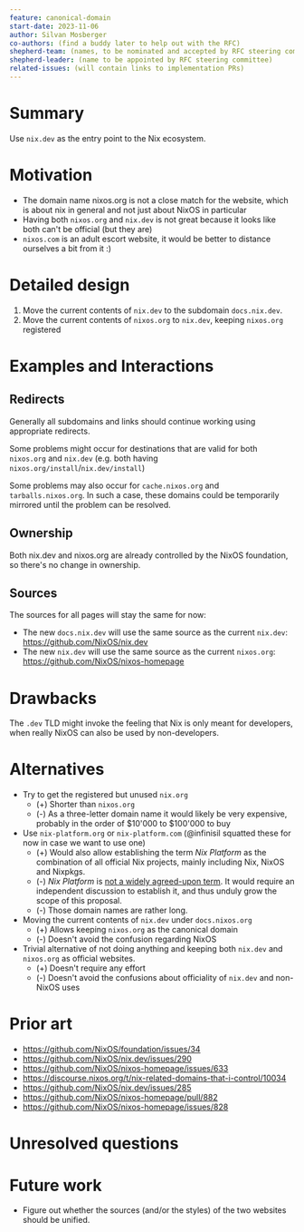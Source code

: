```yaml
---
feature: canonical-domain
start-date: 2023-11-06
author: Silvan Mosberger
co-authors: (find a buddy later to help out with the RFC)
shepherd-team: (names, to be nominated and accepted by RFC steering committee)
shepherd-leader: (name to be appointed by RFC steering committee)
related-issues: (will contain links to implementation PRs)
---
```


# Summary
[summary]: #summary

Use `nix.dev` as the entry point to the Nix ecosystem.

# Motivation
[motivation]: #motivation

- The domain name nixos.org is not a close match for the website, which is about nix in general and not just about NixOS in particular
- Having both `nixos.org` and `nix.dev` is not great because it looks like both can't be official (but they are)
- `nixos.com` is an adult escort website, it would be better to distance ourselves a bit from it :)

# Detailed design
[design]: #detailed-design

1. Move the current contents of `nix.dev` to the subdomain `docs.nix.dev`.
2. Move the current contents of `nixos.org` to `nix.dev`, keeping `nixos.org` registered

# Examples and Interactions
[examples-and-interactions]: #examples-and-interactions

## Redirects
Generally all subdomains and links should continue working using appropriate redirects.

Some problems might occur for destinations that are valid for both `nixos.org` and `nix.dev` (e.g. both having `nixos.org/install`/`nix.dev/install`)

Some problems may also occur for `cache.nixos.org` and `tarballs.nixos.org`.
In such a case, these domains could be temporarily mirrored until the problem can be resolved.

## Ownership
Both nix.dev and nixos.org are already controlled by the NixOS foundation, so there's no change in ownership.

## Sources
The sources for all pages will stay the same for now:
- The new `docs.nix.dev` will use the same source as the current `nix.dev`: https://github.com/NixOS/nix.dev
- The new `nix.dev` will use the same source as the current `nixos.org`: https://github.com/NixOS/nixos-homepage

# Drawbacks
[drawbacks]: #drawbacks

The `.dev` TLD might invoke the feeling that Nix is only meant for developers, when really NixOS can also be used by non-developers.

# Alternatives
[alternatives]: #alternatives

- Try to get the registered but unused `nix.org`
  - (+) Shorter than `nixos.org`
  - (-) As a three-letter domain name it would likely be very expensive, probably in the order of $10'000 to $100'000 to buy
- Use `nix-platform.org` or `nix-platform.com` (@infinisil squatted these for now in case we want to use one)
  - (+) Would also allow establishing the term _Nix Platform_ as the combination of all official Nix projects, mainly including Nix, NixOS and Nixpkgs.
  - (-) _Nix Platform_ is [not a widely agreed-upon term](https://github.com/NixOS/nix.dev/pull/575#pullrequestreview-1455203487). It would require an independent discussion to establish it, and thus unduly grow the scope of this proposal.
  - (-) Those domain names are rather long.
- Moving the current contents of `nix.dev` under `docs.nixos.org`
  - (+) Allows keeping `nixos.org` as the canonical domain
  - (-) Doesn't avoid the confusion regarding NixOS
- Trivial alternative of not doing anything and keeping both `nix.dev` and `nixos.org` as official websites.
  - (+) Doesn't require any effort
  - (-) Doesn't avoid the confusions about officiality of `nix.dev` and non-NixOS uses

# Prior art
[prior-art]: #prior-art

- https://github.com/NixOS/foundation/issues/34
- https://github.com/NixOS/nix.dev/issues/290
- https://github.com/NixOS/nixos-homepage/issues/633
- https://discourse.nixos.org/t/nix-related-domains-that-i-control/10034
- https://github.com/NixOS/nix.dev/issues/285
- https://github.com/NixOS/nixos-homepage/pull/882
- https://github.com/NixOS/nixos-homepage/issues/828

# Unresolved questions
[unresolved]: #unresolved-questions

# Future work
[future]: #future-work

- Figure out whether the sources (and/or the styles) of the two websites should be unified.
